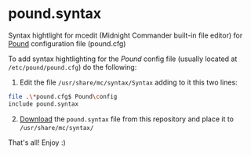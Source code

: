 # pound.syntax

Syntax hightlight for mcedit (Midnight Commander built-in file editor) for [Pound] configuration file (pound.cfg)

To add syntax hightlighting for the *Pound* config file (usually located at `/etc/pound/pound.cfg`) do the following:

1) Edit the file `/usr/share/mc/syntax/Syntax` adding to it this two lines:

```sh
file .\*pound.cfg$ Pound\config
include pound.syntax
```    

2) [Download] the `pound.syntax` file from this repository and place it to `/usr/share/mc/syntax/`

That's all!
Enjoy :)

[Pound]: http://www.apsis.ch/pound/
[Download]: https://raw.githubusercontent.com/tumick/pound.syntax/master/README.md
